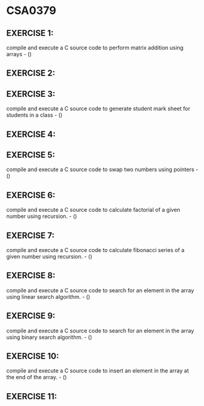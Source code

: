 # CSA0379
## EXERCISE 1:
compile and execute a C source code to perform matrix addition using arrays - ()
## EXERCISE 2:
## EXERCISE 3:
compile and execute a C source code to  generate student mark sheet for students in a class - ()
## EXERCISE 4:
## EXERCISE 5:
compile and execute a C source code to  swap two numbers using pointers - ()
## EXERCISE 6:
compile and execute a C source code to calculate factorial of a given number using recursion. - ()
## EXERCISE 7:
 compile and execute a C source code to calculate fibonacci series of a given number using recursion. - ()
## EXERCISE 8:
compile and execute a C source code to search for an element in the array using linear search algorithm. - ()
## EXERCISE 9:
compile and execute a C source code to search for an element in the array using binary search algorithm. - ()
## EXERCISE 10:
compile and execute a C source code to insert an element in the array at the end of the array. - ()
## EXERCISE 11:
